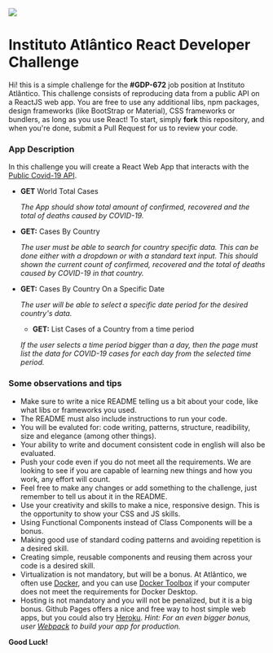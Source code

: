 ![](https://lh3.googleusercontent.com/-SjJCP2AntwI/XoYRxI-hBjI/AAAAAAAABA4/bFi0th7AKGgQFVIOB8L-GiWSZriYhI6MgCK8BGAsYHg/s0/2020-04-02.png)
# Instituto Atlântico React Developer Challenge

Hi! this is a simple challenge for the **#GDP-672** job position at Instituto Atlântico. This challenge consists of reproducing data from a public API on a ReactJS web app. You are free to use any additional libs, npm packages, design frameworks (like BootStrap or Material), CSS frameworks or bundlers, as long as you use React! To start, simply **fork** this repository, and when you're done, submit a Pull Request for us to review your code.

### App Description

In this challenge you will create a React Web App that interacts with the [Public Covid-19 API](https://covid19api.com/).

* **GET** World Total Cases

  _The App should show total amount of confirmed, recovered and the total of deaths caused by COVID-19._
  
* **GET:** Cases By Country

  _The user must be able to search for country specific data. This can be done either with a dropdown or with a standard text input. This should shown the current count of confirmed, recovered and the total of deaths caused by COVID-19 in that country._
  
* **GET:** Cases By Country On a Specific Date

  _The user will be able to select a specific date period for the desired country's data._
  
  * **GET:** List Cases of a Country from a time period

  _If the user selects a time period bigger than a day, then the page must list the data for COVID-19 cases for each day from the selected time period._
  
  
### Some observations and tips

* Make sure to write a nice README telling us a bit about your code, like what libs or frameworks you used.
* The README must also include instructions to run your code.
* You will be evaluted for: code writing, patterns, structure, readibility, size and elegance (among other things).
* Your ability to write and document consistent code in english will also be evaluated.
* Push your code even if you do not meet all the requirements. We are looking to see if you are capable of learning new things and how you work, any effort will count.
* Feel free to make any changes or add something to the challenge, just remember to tell us about it in the README.
* Use your creativity and skills to make a nice, responsive design. This is the opportunity to show your CSS and JS skills.
* Using Functional Components instead of Class Components will be a bonus.
* Making good use of standard coding patterns and avoiding repetition is a desired skill.
* Creating simple, reusable components and reusing them across your code is a desired skill.
* Virtualization is not mandatory, but will be a bonus. At Atlântico, we often use [Docker](https://www.docker.com/), and you can use [Docker Toolbox](https://docs.docker.com/toolbox/overview/) if your computer does not meet the requirements for Docker Desktop.
* Hosting is not mandatory and you will not be penalized, but it is a big bonus. Github Pages offers a nice and free way to host simple web apps, but you could also try [Heroku](https://www.heroku.com/). _Hint: For an even bigger bonus, user [Webpack](https://webpack.js.org/) to build your app for production._ 




**Good Luck!**
